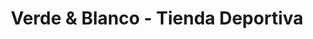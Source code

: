 ---
title: "Verde & Blanco - Tienda Deportiva"
url: /santiago-de-cali/verde-und-blanco-tienda-deportiva/
shop: Sport
---
